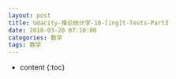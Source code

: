```yaml
---
layout: post
title: Udacity-推论统计学-10-[ing]t-Tests-Part3
date: 2018-03-20 07:10:00
categories: 数学
tags: 数学
---
```

* content
{:toc}






















